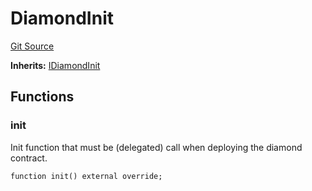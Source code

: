 # DiamondInit
[Git Source](https://github.com/thrackle-io/rules-protocol/blob/4e5c0bf97c314267dd6acccac5053bfaa6859607/src/diamond/initializers/DiamondInit.sol)

**Inherits:**
[IDiamondInit](/src/diamond/initializers/IDiamondInit.sol/interface.IDiamondInit.md)


## Functions
### init

Init function that must be (delegated) call when deploying the diamond contract.


```solidity
function init() external override;
```

